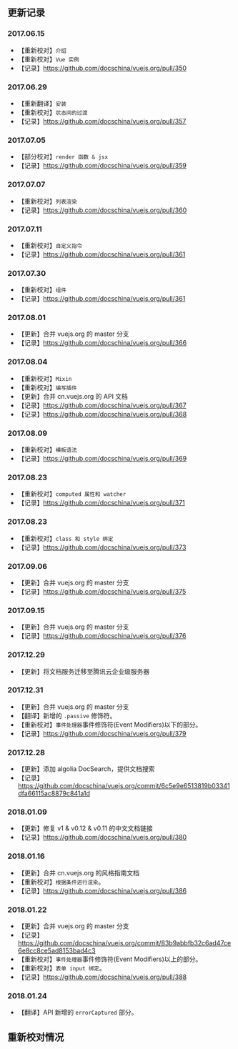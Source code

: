 ## 更新记录

### 2017.06.15
* 【重新校对】`介绍`
* 【重新校对】`Vue 实例`
* 【记录】https://github.com/docschina/vuejs.org/pull/350

### 2017.06.29
* 【重新翻译】`安装`
* 【重新校对】`状态间的过渡`
* 【记录】https://github.com/docschina/vuejs.org/pull/357

### 2017.07.05
* 【部分校对】`render 函数 & jsx`
* 【记录】https://github.com/docschina/vuejs.org/pull/359

### 2017.07.07
* 【重新校对】`列表渲染`
* 【记录】https://github.com/docschina/vuejs.org/pull/360

### 2017.07.11
* 【重新校对】`自定义指令`
* 【记录】https://github.com/docschina/vuejs.org/pull/361

### 2017.07.30
* 【重新校对】`组件`
* 【记录】https://github.com/docschina/vuejs.org/pull/361

### 2017.08.01
* 【更新】合并 vuejs.org 的 master 分支
* 【记录】https://github.com/docschina/vuejs.org/pull/366

### 2017.08.04
* 【重新校对】`Mixin`
* 【重新校对】`编写插件`
* 【更新】合并 cn.vuejs.org 的 API 文档
* 【记录】https://github.com/docschina/vuejs.org/pull/367
* 【记录】https://github.com/docschina/vuejs.org/pull/368

### 2017.08.09
* 【重新校对】`模板语法`
* 【记录】https://github.com/docschina/vuejs.org/pull/369

### 2017.08.23
* 【重新校对】`computed 属性和 watcher`
* 【记录】https://github.com/docschina/vuejs.org/pull/371

### 2017.08.23
* 【重新校对】`class 和 style 绑定`
* 【记录】https://github.com/docschina/vuejs.org/pull/373

### 2017.09.06
* 【更新】合并 vuejs.org 的 master 分支
* 【记录】https://github.com/docschina/vuejs.org/pull/375

### 2017.09.15
* 【更新】合并 vuejs.org 的 master 分支
* 【记录】https://github.com/docschina/vuejs.org/pull/376

### 2017.12.29
* 【更新】将文档服务迁移至腾讯云企业级服务器

### 2017.12.31
* 【更新】合并 vuejs.org 的 master 分支
* 【翻译】新增的 `.passive` 修饰符。
* 【重新校对】`事件处理器`事件修饰符(Event Modifiers)以下的部分。
* 【记录】https://github.com/docschina/vuejs.org/pull/379

### 2017.12.28
* 【更新】添加 algolia DocSearch，提供文档搜索
* 【记录】https://github.com/docschina/vuejs.org/commit/6c5e9e6513819b03341dfa66115ac8879c841a1d

### 2018.01.09
* 【更新】修复 v1 & v0.12 & v0.11 的中文文档链接
* 【记录】https://github.com/docschina/vuejs.org/pull/380

### 2018.01.16
* 【更新】合并 cn.vuejs.org 的风格指南文档
* 【重新校对】`根据条件进行渲染`。
* 【记录】https://github.com/docschina/vuejs.org/pull/386

### 2018.01.22
* 【更新】合并 vuejs.org 的 master 分支
* 【记录】https://github.com/docschina/vuejs.org/commit/83b9abbfb32c6ad47ce6e8cc8ce5ad8153bad4c3
* 【重新校对】`事件处理器`事件修饰符(Event Modifiers)以上的部分。
* 【重新校对】`表单 input 绑定`。
* 【记录】https://github.com/docschina/vuejs.org/pull/388

### 2018.01.24
* 【翻译】API 新增的 `errorCaptured` 部分。

## 重新校对情况

